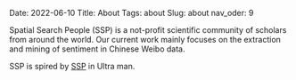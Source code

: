 Date: 2022-06-10
Title: About
Tags: about
Slug: about
nav_oder: 9


Spatial Search People (SSP) is a not-profit scientific community of scholars from around the world. Our current work mainly focuses on the extraction and mining of sentiment in Chinese Weibo data.

SSP is spired by [SSP](https://ultra.fandom.com/wiki/SSP_(Something_Search_People)) in Ultra man.


